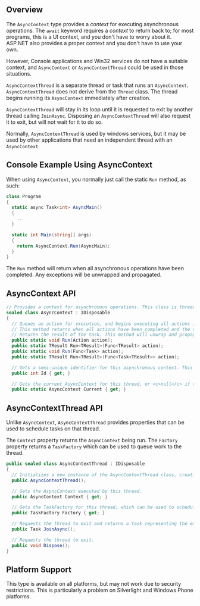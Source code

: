 ## Overview

The `AsyncContext` type provides a _context_ for executing asynchronous operations. The `await` keyword requires a _context_ to return back to; for most programs, this is a UI context, and you don't have to worry about it. ASP.NET also provides a proper context and you don't have to use your own.

However, Console applications and Win32 services do not have a suitable context, and `AsyncContext` or `AsyncContextThread` could be used in those situations.

`AsyncContextThread` is a separate thread or task that runs an `AsyncContext`. `AsyncContextThread` does not derive from the `Thread` class. The thread begins running its `AsyncContext` immediately after creation.

`AsyncContextThread` will stay in its loop until it is requested to exit by another thread calling `JoinAsync`. Disposing an `AsyncContextThread` will also request it to exit, but will not wait for it to do so.

Normally, `AsyncContextThread` is used by windows services, but it may be used by other applications that need an independent thread with an `AsyncContext`.

## Console Example Using AsyncContext

When using `AsyncContext`, you normally just call the static `Run` method, as such:

```C#
class Program
{
  static async Task<int> AsyncMain()
  {
    ..
  }

  static int Main(string[] args)
  {
    return AsyncContext.Run(AsyncMain);
  }
}
```

The `Run` method will return when all asynchronous operations have been completed. Any exceptions will be unwrapped and propagated.

## AsyncContext API

```C#
// Provides a context for asynchronous operations. This class is threadsafe.
sealed class AsyncContext : IDisposable
{
  // Queues an action for execution, and begins executing all actions in the queue.
  // This method returns when all actions have been completed and the outstanding asynchronous operation count is zero.
  // Returns the result of the task. This method will unwrap and propagate exceptions.
  public static void Run(Action action);
  public static TResult Run<TResult>(Func<TResult> action);
  public static void Run(Func<Task> action);
  public static TResult Run<TResult>(Func<Task<TResult>> action);

  // Gets a semi-unique identifier for this asynchronous context. This is the same identifier as the context's TaskScheduler.
  public int Id { get; }

  // Gets the current AsyncContext for this thread, or <c>null</c> if this thread is not currently running in an AsyncContext.
  public static AsyncContext Current { get; }
```

## AsyncContextThread API

Unlike `AsyncContext`, `AsyncContextThread` provides properties that can be used to schedule tasks on that thread.

The `Context` property returns the `AsyncContext` being run. The `Factory` property returns a `TaskFactory` which can be used to queue work to the thread.

```C#
public sealed class AsyncContextThread : IDisposable
{
  // Initializes a new instance of the AsyncContextThread class, creating a child thread waiting for commands.
  public AsyncContextThread();

  // Gets the AsyncContext executed by this thread.
  public AsyncContext Context { get; }

  // Gets the TaskFactory for this thread, which can be used to schedule work to this thread.
  public TaskFactory Factory { get; }

  // Requests the thread to exit and returns a task representing the exit of the thread. The thread will exit when all outstanding asynchronous operations complete.
  public Task JoinAsync();

  // Requests the thread to exit.
  public void Dispose();
}
```

## Platform Support

This type is available on all platforms, but may not work due to security restrictions. This is particularly a problem on Silverlight and Windows Phone platforms.
